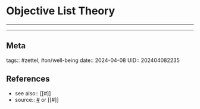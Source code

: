 # Objective List Theory

---



---
## Meta
tags:: #zettel, #on/well-being 
date:: 2024-04-08
UID:: 202404082235
## References
- see also:: [[#]]
- source:: [#]() or [[#]]